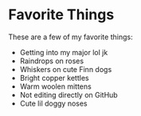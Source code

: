 # Favorite Things

These are a few of my favorite things:

- Getting into my major lol jk
- Raindrops on roses
- Whiskers on cute Finn dogs
- Bright copper kettles
- Warm woolen mittens
- Not editing directly on GitHub
- Cute lil doggy noses
